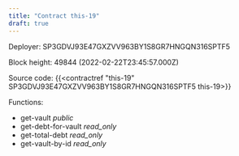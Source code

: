```yaml
---
title: "Contract this-19"
draft: true
---
```

Deployer: SP3GDVJ93E47GXZVV963BY1S8GR7HNGQN316SPTF5


 



Block height: 49844 (2022-02-22T23:45:57.000Z)

Source code: {{<contractref "this-19" SP3GDVJ93E47GXZVV963BY1S8GR7HNGQN316SPTF5 this-19>}}

Functions:

* get-vault _public_
* get-debt-for-vault _read_only_
* get-total-debt _read_only_
* get-vault-by-id _read_only_
